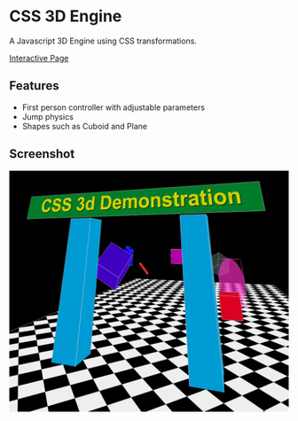 # CSS 3D Engine

A Javascript 3D Engine using CSS transformations.

[Interactive Page](https://lischilpp.github.io/css-3d-engine/)

## Features
- First person controller with adjustable parameters
- Jump physics
- Shapes such as Cuboid and Plane

## Screenshot

![Screenshot1](screenshot.png)
